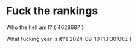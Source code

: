 # Fuck the rankings

Who the hell am I?
{ 4628687 }

What fucking year is it?
[ 2024-09-10T13:30:00Z ]

